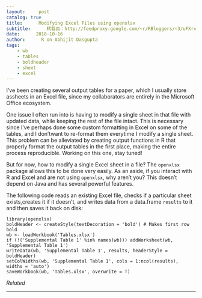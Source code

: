 ```yaml
---
layout:     post
catalog: true
title:      Modifying Excel Files using openxlsx
subtitle:      转载自：http://feedproxy.google.com/~r/RBloggers/~3/uFXrvQDzvCI/
date:      2018-10-16
author:      R on Abhijit Dasgupta
tags:
    - wb
    - tables
    - boldheader
    - sheet
    - excel
---
```






I’ve been creating several output tables for a paper, which I usually store assheets in an Excel file, since my collaborators are entirely in the Microsoft Office ecosystem.

One issue I often run into is having to modify a single sheet in that file with updated data, while keeping the rest of the file intact. This is necessary since I’ve perhaps done some custom formatting in Excel on some of the tables, and I don’twant to re-format them everytime I modify a single sheet. This problem can be alleviated by creating output functions in R that properly format the output tables in the first place, making the entire process reproducible. Working on this one, stay tuned!

But for now, how to modify a single Excel sheet in a file? The `openxlsx` package allows this to be done very easily. As an aside, if you interact with R and Excel and are not using `openxlsx`, why aren’t you? This doesn’t depend on Java and has several powerful features.

The following code reads an existing Excel file, checks if a particular sheet exists,creates it if it doesn’t, and writes data from a data.frame `results` to it and then saves it back on disk:

```
library(openxlsx)
boldHeader <- createStyle(textDecoration = 'bold') # Makes first row bold
wb <- loadWorkbook('Tables.xlsx')
if (!('Supplemental Table 1' %in% names(wb))) addWorksheet(wb, 'Supplemental Table 1')
writeData(wb, 'Supplemental Table 1', results, headerStyle = boldHeader)
setColWidths(wb, 'Supplemental Table 1', cols = 1:ncol(results), widths = 'auto')
saveWorkbook(wb, 'Tables.xlsx', overwrite = T)
```


*Related*








---
